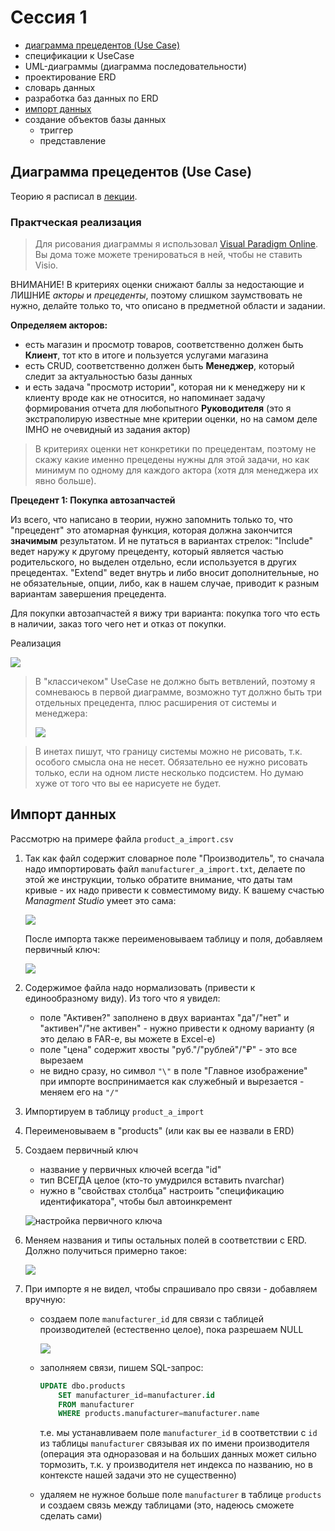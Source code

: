# Сессия 1

* [диаграмма прецедентов (Use Case)](#диаграмма-прецедентов-Use-Case)
* спецификации к UseCase
* UML-диаграммы (диаграмма последовательности)
* проектирование ERD
* словарь данных
* разработка баз данных по ERD
* [импорт данных](#импорт-данных)
* создание объектов базы данных
    * триггер
    * представление


## Диаграмма прецедентов (Use Case)

Теорию я расписал в [лекции](https://github.com/kolei/PiRIS/blob/master/articles/5_1_1_10_uml_use_case.md).


### Практческая реализация

>Для рисования диаграммы я использовал [Visual Paradigm Online](https://online.visual-paradigm.com/diagrams/solutions/free-use-case-diagram-tool/). Вы дома тоже можете тренироваться в ней, чтобы не ставить Visio. 

ВНИМАНИЕ! В критериях оценки снижают баллы за недостающие и ЛИШНИЕ *акторы* и *прецеденты*, поэтому слишком заумствовать не нужно, делайте только то, что описано в предметной области и задании.

**Определяем акторов:**

* есть магазин и просмотр товаров, соответственно должен быть **Клиент**, тот кто в итоге и пользуется услугами магазина
* есть CRUD, соответственно должен быть **Менеджер**, который следит за актуальностью базы данных
* и есть задача "просмотр истории", которая ни к менеджеру ни к клиенту вроде как не относится, но напоминает задачу формирования отчета для любопытного **Руководителя** (это я экстраполирую известные мне критерии оценки, но на самом деле IMHO не очевидный из задания актор)

>В критериях оценки нет конкретики по прецедентам, поэтому не скажу какие именно прецедены нужны для этой задачи, но как минимум по одному для каждого актора (хотя для менеджера их явно больше). 

**Прецедент 1: Покупка автозапчастей**

Из всего, что написано в теории, нужно запомнить только то, что "прецедент" это атомарная функция, которая должна закончится **значимым** результатом. И не путаться в вариантах стрелок: "Include" ведет наружу к другому прецеденту, который является частью родительского, но выделен отдельно, если используется в других прецедентах. "Extend" ведет внутрь и либо вносит дополнительные, но не обязательные, опции, либо, как в нашем случае, приводит к разным вариантам завершения прецедента. 

Для покупки автозапчастей я вижу три варианта: покупка того что есть в наличии, заказ того чего нет и отказ от покупки.


Реализация

![](../img/demo01.png)

>В "классичеком" UseCase не должно быть ветвлений, поэтому я сомневаюсь в первой диаграмме, возможно тут должно быть три отдельных прецедента, плюс расширения от системы и менеджера:
>
>![](../img/demo02.png)


>В инетах пишут, что границу системы можно не рисовать, т.к. особого смысла она не несет. Обязательно ее нужно рисовать только, если на одном листе несколько подсистем. Но думаю хуже от того что вы ее нарисуете не будет.

## Импорт данных

Рассмотрю на примере файла `product_a_import.csv`

1. Так как файл содержит словарное поле "Производитель", то сначала надо импортировать файл `manufacturer_a_import.txt`, делаете по этой же инструкции, только обратите внимание, что даты там кривые - их надо привести к совместимому виду. К вашему счастью *Managment Studio* умеет это сама:

    ![](../img/demo10.png)

    После импорта также переименовываем таблицу и поля, добавляем первичный ключ:

    ![](../img/demo11.png)

2. Содержимое файла надо нормализовать (привести к единообразному виду). Из того что я увидел:
    * поле "Активен?" заполнено в двух вариантах "да"/"нет" и "активен"/"не активен" - нужно привести к одному варианту (я это делаю в FAR-e, вы можете в Excel-e)
    * поле "цена" содержит хвосты "руб."/"рублей"/"₽" - это все вырезаем
    * не видно сразу, но символ `"\"` в поле "Главное изображение" при импорте воспринимается как служебный и вырезается - меняем его на `"/"`

3. Импортируем в таблицу `product_a_import` 

4. Переименовываем в "products" (или как вы ее назвали в ERD)

5. Создаем первичный ключ

    * название у первичных ключей всегда "id"
    * тип ВСЕГДА целое (кто-то умудрился вставить nvarchar)
    * нужно в "свойствах столбца" настроить "спецификацию идентификатора", чтобы был автоинкремент

    ![настройка первичного ключа](../img/demo08.png)

6. Меняем названия и типы остальных полей в соответствии с ERD. Должно получиться примерно такое:

    ![](../img/demo09.png)

7. При импорте я не видел, чтобы спрашивало про связи - добавляем вручную:

    * создаем поле `manufacturer_id` для связи с таблицей производителей (естественно целое), пока разрешаем NULL

        ![](../img/demo12.png)

    * заполняем связи, пишем SQL-запрос:

        ```sql
        UPDATE dbo.products 
            SET manufacturer_id=manufacturer.id
            FROM manufacturer
            WHERE products.manufacturer=manufacturer.name        
        ```

        т.е. мы устанавливаем поле `manufacturer_id` в соответствии с `id` из таблицы `manufacturer` связывая их по имени производителя (операция эта одноразовая и на больших данных может сильно тормозить, т.к. у производителя нет индекса по названию, но в контексте нашей задачи это не существенно)
    
    * удаляем не нужное больше поле `manufacturer` в таблице `products` и создаем связь между таблицами (это, надеюсь сможете сделать сами)